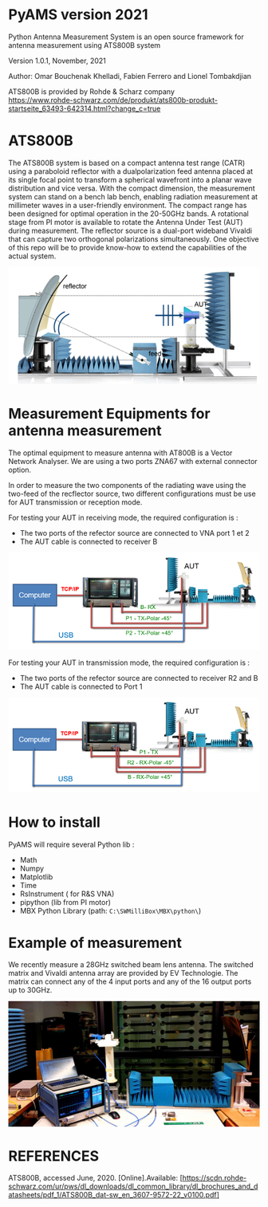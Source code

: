 # PyAMS version 2021
Python Antenna Measurement System is an open source framework for antenna measurement using ATS800B system

Version 1.0.1, November, 2021

Author: Omar Bouchenak Khelladi, Fabien Ferrero and Lionel Tombakdjian

ATS800B is provided by Rohde & Scharz company   
https://www.rohde-schwarz.com/de/produkt/ats800b-produkt-startseite_63493-642314.html?change_c=true

# ATS800B

The ATS800B system is based on a compact antenna test range (CATR) using a paraboloid reflector with a dualpolarization feed antenna placed at its single focal point to
transform a spherical wavefront into a planar wave distribution and vice versa.
With the compact dimension, the measurement system can stand on a bench lab bench, enabling radiation measurement at millimeter waves in a user-friendly environment.
The compact range has been designed for optimal operation in the 20-50GHz bands.
A rotational stage from PI motor is available to rotate the Antenna Under Test (AUT) during measurement.
The reflector source is a dual-port wideband Vivaldi that can capture two orthogonal polarizations simultaneously.
One objective of this repo will be to provide know-how to extend the capabilities of the actual system.

<img src="https://github.com/FabienFerrero/PyAMS/blob/main/Documents/pictures/setup.png">

# Measurement Equipments for antenna measurement

The optimal equipment to measure antenna with AT800B is a Vector Network Analyser. We are using a two ports ZNA67 with external connector option.

In order to measure the two components of the radiating wave using the two-feed of the recflector source, two different configurations must be use for AUT transmission or reception mode.

For testing your AUT in receiving mode, the required configuration is :
* The two ports of the refector source are connected to VNA port 1 et 2
* The AUT cable is connected to receiver B

<img src="https://github.com/FabienFerrero/PyAMS/blob/main/Documents/pictures/schematic_Rx.png">

For testing your AUT in transmission mode, the required configuration is :
* The two ports of the refector source are connected to receiver R2 and B
* The AUT cable is connected to Port 1

<img src="https://github.com/FabienFerrero/PyAMS/blob/main/Documents/pictures/schematic_Tx.png">


# How to install

PyAMS will require several Python lib :
- Math
- Numpy
- Matplotlib
- Time
- RsInstrument ( for R&S VNA)
- pipython (lib from PI motor)
- MBX Python Library (path: ```C:\SWMilliBox\MBX\python\```)

# Example of measurement

We recently measure a  28GHz switched beam lens antenna.
The switched matrix and Vivaldi antenna array are provided by EV Technologie. 
The matrix can connect any of the 4 input ports and any of the 16 output ports up to 30GHz.

<img src="https://github.com/FabienFerrero/PyAMS/blob/main/Documents/pictures/1636896716788.jpg">

# REFERENCES

ATS800B, accessed June, 2020. [Online].Available:
[https://scdn.rohde-schwarz.com/ur/pws/dl_downloads/dl_common_library/dl_brochures_and_datasheets/pdf_1/ATS800B_dat-sw_en_3607-9572-22_v0100.pdf]
